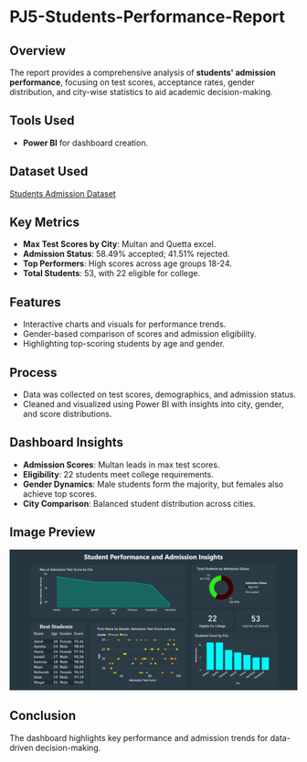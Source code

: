 # PJ5-Students-Performance-Report

## Overview
The report provides a comprehensive analysis of **students' admission performance**, focusing on test scores, acceptance rates, gender distribution, and city-wise statistics to aid academic decision-making.

## Tools Used
- **Power BI** for dashboard creation.

## Dataset Used
<a href="https://github.com/muhdshahan/PJ5-Students-Admission-Report/blob/main/student_admission_record_dirty.csv">Students Admission Dataset</a>

## Key Metrics
- **Max Test Scores by City**: Multan and Quetta excel.
- **Admission Status**: 58.49% accepted; 41.51% rejected.
- **Top Performers**: High scores across age groups 18-24.
- **Total Students**: 53, with 22 eligible for college.

## Features
- Interactive charts and visuals for performance trends.
- Gender-based comparison of scores and admission eligibility.
- Highlighting top-scoring students by age and gender.

## Process
- Data was collected on test scores, demographics, and admission status.
- Cleaned and visualized using Power BI with insights into city, gender, and score distributions.

## Dashboard Insights
- **Admission Scores**: Multan leads in max test scores.
- **Eligibility**: 22 students meet college requirements.
- **Gender Dynamics**: Male students form the majority, but females also achieve top scores.
- **City Comparison**: Balanced student distribution across cities.

## Image Preview
![Students Admission Report](https://github.com/muhdshahan/PJ5-Students-Admission-Report/blob/main/Students%20Admission%20Report.png)

## Conclusion
The dashboard highlights key performance and admission trends for data-driven decision-making.
